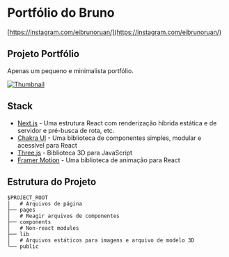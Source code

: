 # Portfólio do Bruno
[https://instagram.com/eibrunoruan/](https://instagram.com/eibrunoruan/)

## Projeto Portfólio

Apenas um pequeno e minimalista portfólio.

[![Thumbnail](https://imgur.com/4EFmetf)](instagram.com/eibrunoruan)

## Stack

- [Next.js](https://nextjs.org/) - Uma estrutura React com renderização híbrida estática e de servidor e pré-busca de rota, etc.
- [Chakra UI](https://chakra-ui.com/) - Uma biblioteca de componentes simples, modular e acessível para React
- [Three.js](https://threejs.org/) - Biblioteca 3D para JavaScript
- [Framer Motion](https://www.framer.com/motion/) - Uma biblioteca de animação para React

## Estrutura do Projeto

```
$PROJECT_ROOT
│   # Arquivos de página
├── pages
│   # Reagir arquivos de componentes
├── components
│   # Non-react modules
├── lib
│   # Arquivos estáticos para imagens e arquivo de modelo 3D
└── public
```
